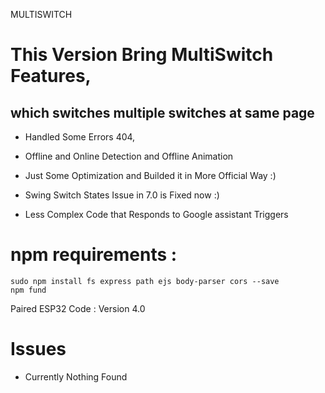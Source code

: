 MULTISWITCH

# This Version Bring MultiSwitch Features,
##  which switches multiple switches at same page

- Handled Some Errors 404,

- Offline and Online Detection and Offline Animation

- Just Some Optimization and Builded it in More Official Way :)

- Swing Switch States Issue in 7.0 is Fixed now :)

- Less Complex Code that Responds to Google assistant Triggers

# npm requirements :
```
sudo npm install fs express path ejs body-parser cors --save
npm fund
```

Paired ESP32 Code : Version 4.0

# Issues
- Currently Nothing Found